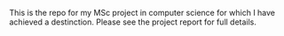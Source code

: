 This is the repo for my MSc project in computer science for which I have achieved a destinction.  Please see the project report for full details.
